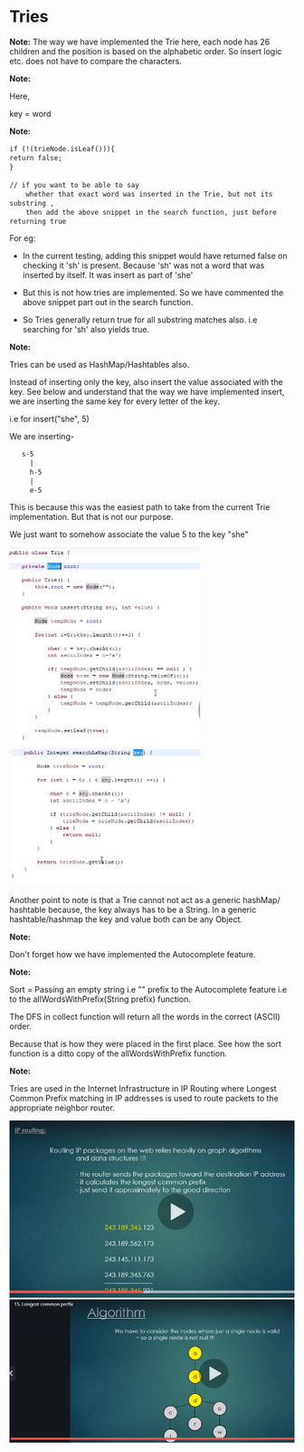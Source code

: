 # Tries

**Note:**
The way we have implemented the Trie here, each node has 26 children and the position is based on the alphabetic order. So insert logic etc. does not have to compare the characters.


**Note:**

Here,

key = word





**Note:**

	if (!(trieNode.isLeaf())){
	return false;
	}  
	
	// if you want to be able to say
		whether that exact word was inserted in the Trie, but not its substring , 
		then add the above snippet in the search function, just before returning true



For eg:

- In the current testing, adding this snippet would have returned false on checking it 'sh' is present. Because 'sh' was not a word that was inserted by itself. It was insert as part of 'she'
		
- But this is not how tries are implemented. So we have commented the above snippet part out in the search function.
		
- So Tries generally return true for all substring matches also. i.e searching for 'sh' also yields true.
		
		
		
**Note:**

Tries can be used as HashMap/Hashtables also. 

Instead of inserting only the key, also insert the value associated with the key. See below and understand that the way we have implemented insert, we are inserting the same key for every letter of the key.

i.e for insert("she", 5)

We are inserting-  
                   
       s-5
		 |
		 h-5
		 |
		 e-5
								 
This is because this was the easiest path to take from the current Trie implementation.
But that is not our purpose.

We just want to somehow associate the value 5 to the key "she"


<img src="TrieAsHashMap-Insert.png" alt="drawing" />

<img src="TrieAsHashMap-SearchHashMap.png" alt="drawing" />


Another point to note is that a Trie cannot not act as a generic hashMap/ hashtable because, the key always has to be a String. In a generic hashtable/hashmap the key and value both can be any Object.



**Note:**

Don't forget how we have implemented the Autocomplete feature.

**Note:**

Sort = Passing an empty string i.e "" prefix to the Autocomplete feature i.e to the allWordsWithPrefix(String prefix)  function.

The DFS in collect function will return all the words in the correct (ASCII) order. 

Because that is how they were placed in the first place.  See how the sort function is a ditto copy of the allWordsWithPrefix function.


**Note:**

Tries are used in the Internet Infrastructure in IP Routing where Longest Common Prefix matching in IP addresses is used to route packets to the appropriate neighbor router.

<img src="IPRoutingApplicationOfTries-LongestCommonPrefix.JPG" alt="drawing" />

<img src="Longest-Common-Prefix-Algo.JPG" alt="drawing" />
